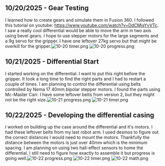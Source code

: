 <!--
  ===================    !!READ THIS NOTICE!!   ====================
  DO NOT edit this file manually. Your changes WILL BE OVERWRITTEN!
  This journal is auto generated and updated by Hack Club Blueprint.
  To edit this file, please edit your journal entries on Blueprint.
  ==================================================================
-->

## 10/20/2025 - Gear Testing  

I learned how to create gears and simulate them in Fusion 360. I followed this tutorial on youtube: https://www.youtube.com/watch?v=DdCMjsYvVTc. I saw a really cool differential would be able to move the arm in two axis using bevel gears. I hope to use stepper motors for the large segments and a 9g servo for the gripper. I have one leftover 27kg servo but that might be overkill for the gripper.![10-20 timer.png](https://blueprint.hackclub.com/user-attachments/blobs/proxy/eyJfcmFpbHMiOnsiZGF0YSI6MzkxMSwicHVyIjoiYmxvYl9pZCJ9fQ==--1aa775cebc2a3343b9a07c297bc01b42ba612567/10-20%20timer.png)
![10-20 progress.png](https://blueprint.hackclub.com/user-attachments/blobs/proxy/eyJfcmFpbHMiOnsiZGF0YSI6MzkxMCwicHVyIjoiYmxvYl9pZCJ9fQ==--bd7917178af3a5ef083d0131af20886ae66f05be/10-20%20progress.png)
  

## 10/21/2025 - Differential Start  

I started working on the differential. I want to put this right before the gripper. It took a long time to find the right parts and I had to restart a couple of times. I am planning to control the differential using belts controlled by Nema 17 40mm bipolar stepper motors. I found the parts using Mc-Master Carr. I have some leftover belts from version 2, but they might not be the right size.![10-21 progress.png](https://blueprint.hackclub.com/user-attachments/blobs/proxy/eyJfcmFpbHMiOnsiZGF0YSI6NDIyMywicHVyIjoiYmxvYl9pZCJ9fQ==--f903f4adfb58302a31ccbb9b02705303dffee38f/10-21%20progress.png)
![10-21 timer.png](https://blueprint.hackclub.com/user-attachments/blobs/proxy/eyJfcmFpbHMiOnsiZGF0YSI6NDIyNCwicHVyIjoiYmxvYl9pZCJ9fQ==--e25d1c3f0d14a85152eed05e104dab1da24e65df/10-21%20timer.png)
  

## 10/22/2025 - Developing the differential casing  

I worked on building up the case around the differential and it's motors. I had these leftover belts from my last robot arm. I used desmos to figure out the correct distances I would need to mount the motors. Thankfully the distance between the motors is just over 40mm which is the minimum spacing. I am planning on using two hall-effect sensors to home the differential. I still need to figure how exactly to assemble it but progress is going well.![10-22 progress.png](https://blueprint.hackclub.com/user-attachments/blobs/proxy/eyJfcmFpbHMiOnsiZGF0YSI6NDYxMCwicHVyIjoiYmxvYl9pZCJ9fQ==--f22bd38e15c3c89c78e517884d970e6754bf3296/10-22%20progress.png)
![10-22 timer.png](https://blueprint.hackclub.com/user-attachments/blobs/proxy/eyJfcmFpbHMiOnsiZGF0YSI6NDYwOSwicHVyIjoiYmxvYl9pZCJ9fQ==--990d41a43dc980acb2d9a47c1c61e698687dc9b2/10-22%20timer.png)
![10-22 math.png](https://blueprint.hackclub.com/user-attachments/blobs/proxy/eyJfcmFpbHMiOnsiZGF0YSI6NDYwOCwicHVyIjoiYmxvYl9pZCJ9fQ==--b9b9154e6edd6e7dc85095d14869cb249137037e/10-22%20math.png)
  

